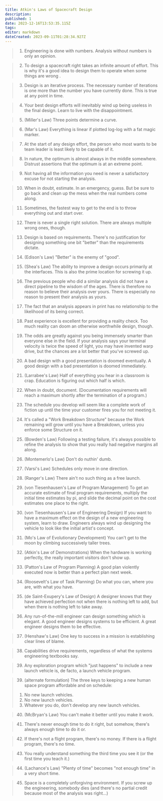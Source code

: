 ```yaml
---
title: Atkin's Laws of Spacecraft Design
description: 
published: 1
date: 2023-12-16T13:53:35.115Z
tags: 
editor: markdown
dateCreated: 2023-09-11T01:28:34.927Z
---
```


> 1. Engineering is done with numbers. Analysis without numbers is only an opinion.

> 2. To design a spacecraft right takes an infinite amount of effort. This is why it's a good idea to design them to operate when some things are wrong .

> 3. Design is an iterative process. The necessary number of iterations is one more than the number you have currently done. This is true at any point in time.

> 4. Your best design efforts will inevitably wind up being useless in the final design. Learn to live with the disappointment.

> 5. (Miller's Law) Three points determine a curve.

> 6. (Mar's Law) Everything is linear if plotted log-log with a fat magic marker.

> 7. At the start of any design effort, the person who most wants to be team leader is least likely to be capable of it.

> 8. In nature, the optimum is almost always in the middle somewhere. Distrust assertions that the optimum is at an extreme point.

> 9. Not having all the information you need is never a satisfactory excuse for not starting the analysis.

> 10. When in doubt, estimate. In an emergency, guess. But be sure to go back and clean up the mess when the real numbers come along.

> 11. Sometimes, the fastest way to get to the end is to throw everything out and start over.

> 12. There is never a single right solution. There are always multiple wrong ones, though.

> 13. Design is based on requirements. There's no justification for designing something one bit "better" than the requirements dictate.

> 14. (Edison's Law) "Better" is the enemy of "good".

> 15. (Shea's Law) The ability to improve a design occurs primarily at the interfaces. This is also the prime location for screwing it up.

> 16. The previous people who did a similar analysis did not have a direct pipeline to the wisdom of the ages. There is therefore no reason to believe their analysis over yours. There is especially no reason to present their analysis as yours.

> 17. The fact that an analysis appears in print has no relationship to the likelihood of its being correct.

> 18. Past experience is excellent for providing a reality check. Too much reality can doom an otherwise worthwhile design, though.

> 19. The odds are greatly against you being immensely smarter than everyone else in the field. If your analysis says your terminal velocity is twice the speed of light, you may have invented warp drive, but the chances are a lot better that you've screwed up.

> 20. A bad design with a good presentation is doomed eventually. A good design with a bad presentation is doomed immediately.

> 21. (Larrabee's Law) Half of everything you hear in a classroom is crap. Education is figuring out which half is which.

> 22. When in doubt, document. (Documentation requirements will reach a maximum shortly after the termination of a program.)

> 23. The schedule you develop will seem like a complete work of fiction up until the time your customer fires you for not meeting it.

> 24. It's called a "Work Breakdown Structure" because the Work remaining will grow until you have a Breakdown, unless you enforce some Structure on it.

> 25. (Bowden's Law) Following a testing failure, it's always possible to refine the analysis to show that you really had negative margins all along.

> 26. (Montemerlo's Law) Don't do nuthin' dumb.

> 27. (Varsi's Law) Schedules only move in one direction.

> 28. (Ranger's Law) There ain't no such thing as a free launch.

> 29. (von Tiesenhausen's Law of Program Management) To get an accurate estimate of final program requirements, multiply the initial time estimates by pi, and slide the decimal point on the cost estimates one place to the right.

> 30. (von Tiesenhausen's Law of Engineering Design) If you want to have a maximum effect on the design of a new engineering system, learn to draw. Engineers always wind up designing the vehicle to look like the initial artist's concept.

> 31. (Mo's Law of Evolutionary Development) You can't get to the moon by climbing successively taller trees.

> 32. (Atkin's Law of Demonstrations) When the hardware is working perfectly, the really important visitors don't show up.

> 33. (Patton's Law of Program Planning) A good plan violently executed now is better than a perfect plan next week.

> 34. (Roosevelt's Law of Task Planning) Do what you can, where you are, with what you have.

> 35. (de Saint-Exupery's Law of Design) A designer knows that they have achieved perfection not when there is nothing left to add, but when there is nothing left to take away.

> 36. Any run-of-the-mill engineer can design something which is elegant. A good engineer designs systems to be efficient. A great engineer designs them to be effective.

> 37. (Henshaw's Law) One key to success in a mission is establishing clear lines of blame.

> 38. Capabilities drive requirements, regardless of what the systems engineering textbooks say.

> 39. Any exploration program which "just happens" to include a new launch vehicle is, de facto, a launch vehicle program.

> 39. (alternate formulation) The three keys to keeping a new human space program affordable and on schedule:
>  1)  No new launch vehicles.
>  2)  No new launch vehicles.
>  3)  Whatever you do, don't develop any new launch vehicles.

> 40. (McBryan's Law) You can't make it better until you make it work.

> 41. There's never enough time to do it right, but somehow, there's always enough time to do it or.

> 42. If there's not a flight program, there's no money. If there is a flight program, there's no time.

> 43. You really understand something the third time you see it (or the first time you teach it.)

> 44. (Lachance's Law) "Plenty of time" becomes "not enough time" in a very short time.

> 45. Space is a completely unforgiving environment. If you screw up the engineering, somebody dies (and there's no partial credit because most of the analysis was right...)
